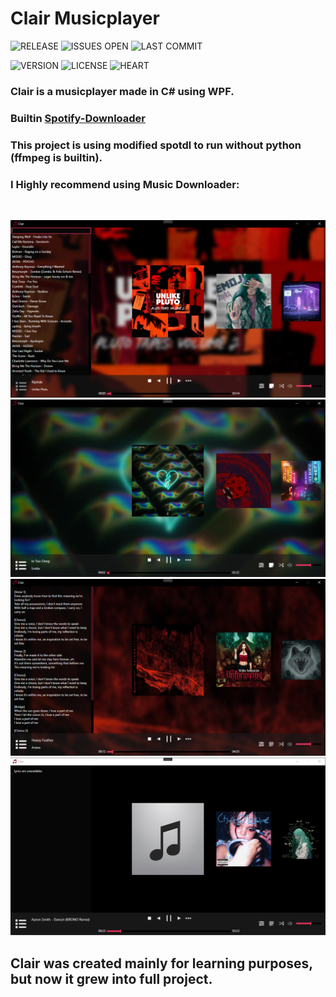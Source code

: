 # Clair Musicplayer

![RELEASE](https://img.shields.io/github/v/release/L0um15/Clair-Musicplayer?include_prereleases&label=LATEST)
![ISSUES OPEN](https://img.shields.io/github/issues/L0um15/Clair-Musicplayer?label=ISSUES)
![LAST COMMIT](https://img.shields.io/github/last-commit/L0um15/Clair-Musicplayer)

![VERSION](https://img.shields.io/badge/.NET-%3E%3D4.7.2-informational)
![LICENSE](https://img.shields.io/github/license/L0um15/Clair-Musicplayer)
![HEART](https://img.shields.io/badge/Made%20with-Heart%20%E2%9D%A4%EF%B8%8F-%23eb345f)

### Clair is a musicplayer made in C# using WPF.

### Builtin [Spotify-Downloader](https://github.com/ritiek/spotify-downloader)

### This project is using modified spotdl to run without python (ffmpeg is builtin).

### I Highly recommend using **Music Downloader**:
<br>

<img src="github/images/1.png"></img><br>
<img src="github/images/2.png"></img><br>
<img src="github/images/3.png"></img><br>
<img src="github/images/4.png"></img>

## Clair was created mainly for learning purposes, but now it grew into full project.

